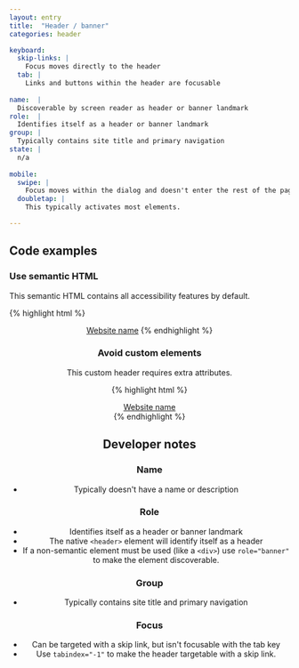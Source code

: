 ```yaml
---
layout: entry
title:  "Header / banner"
categories: header

keyboard:
  skip-links: |
    Focus moves directly to the header
  tab: |
    Links and buttons within the header are focusable
    
name:  |
  Discoverable by screen reader as header or banner landmark
role:  |
  Identifies itself as a header or banner landmark
group: |
  Typically contains site title and primary navigation
state: |
  n/a
      
mobile:
  swipe: |
    Focus moves within the dialog and doesn't enter the rest of the page.
  doubletap: |
    This typically activates most elements.

---
```


## Code examples

### Use semantic HTML
This semantic HTML contains all accessibility features by default.

{% highlight html %}
<header tabindex="-1" id="header">
  <a href="/">Website name</a>
</button>
{% endhighlight %}

### Avoid custom elements
This custom header requires extra attributes.

{% highlight html %}
<div role="banner" tabindex="-1" id="header">
  <a href="/">Website name</a>
</div>
{% endhighlight %}

## Developer notes

### Name
- Typically doesn't have a name or description

### Role

- Identifies itself as a header or banner landmark
- The native `<header>` element will identify itself as a header
- If a non-semantic element must be used (like a `<div>`) use `role="banner"` to make the element discoverable.

### Group

-   Typically contains site title and primary navigation

### Focus

- Can be targeted with a skip link, but isn't focusable with the tab key
- Use `tabindex="-1"` to make the header targetable with a skip link.


